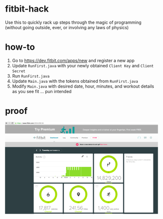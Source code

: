 fitbit-hack
===========

Use this to quickly rack up steps through the magic of programming (without going outside, ever, or involving any laws of physics)


how-to
======

1. Go to https://dev.fitbit.com/apps/new and register a new app
2. Update `RunFirst.java` with your newly obtained `Client Key` and `Client Secret`
3. Run `RunFirst.java`
4. Update `Main.java` with the tokens obtained from `RunFirst.java`
5. Modify `Main.java` with desired date, hour, minutes, and workout details as you see fit ... pun intended 

proof
=====

![Fitbit Dashboard](Fitbit_Dashboard.png)
